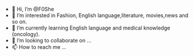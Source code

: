 - 👋 Hi, I’m @F0She
- 👀 I’m interested in Fashion, English language,literature, movies,news and so on.
- 🌱 I’m currently learning English language and medical knowledge (oncology).
- 💞️ I’m looking to collaborate on ...
- 📫 How to reach me ...

<!---
F0She/F0She is a ✨ special ✨ repository because its `README.md` (this file) appears on your GitHub profile.
You can click the Preview link to take a look at your changes.
--->
